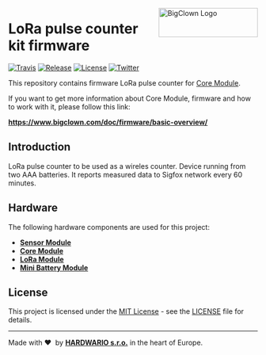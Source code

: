 <a href="https://www.bigclown.com/"><img src="https://bigclown.sirv.com/logo.png" width="200" height="59" alt="BigClown Logo" align="right"></a>

# LoRa pulse counter kit firmware

[![Travis](https://img.shields.io/travis/bigclownlabs/bcf-kit-lora-pulse-counter/master.svg)](https://travis-ci.org/bigclownlabs/bcf-kit-lora-pulse-counter)
[![Release](https://img.shields.io/github/release/bigclownlabs/bcf-kit-lora-pulse-counter.svg)](https://github.com/bigclownlabs/bcf-kit-lora-pulse-counter/releases)
[![License](https://img.shields.io/github/license/bigclownlabs/bcf-kit-lora-pulse-counter.svg)](https://github.com/bigclownlabs/bcf-kit-lora-pulse-counter/blob/master/LICENSE)
[![Twitter](https://img.shields.io/twitter/follow/BigClownLabs.svg?style=social&label=Follow)](https://twitter.com/BigClownLabs)

This repository contains firmware LoRa pulse counter for [Core Module](https://shop.bigclown.com/core-module).

If you want to get more information about Core Module, firmware and how to work with it, please follow this link:

**https://www.bigclown.com/doc/firmware/basic-overview/**

## Introduction

LoRa pulse counter to be used as a wireles counter. Device running from two AAA batteries. It reports measured data to Sigfox network every 60 minutes.

## Hardware

The following hardware components are used for this project:

* **[Sensor Module](https://shop.bigclown.com/products/sensor-module)**
* **[Core Module](https://shop.bigclown.com/products/core-module)**
* **[LoRa Module](https://shop.bigclown.com/products)**
* **[Mini Battery Module](https://shop.bigclown.com/products/mini-battery-module)**

## License

This project is licensed under the [MIT License](https://opensource.org/licenses/MIT/) - see the [LICENSE](LICENSE) file for details.

---

Made with &#x2764;&nbsp; by [**HARDWARIO s.r.o.**](https://www.hardwario.com/) in the heart of Europe.
